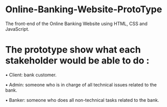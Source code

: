 # Online-Banking-Website-ProtoType
The front-end of the Online Banking Website using HTML, CSS and JavaScript.
# The prototype show what each stakeholder would be able to do :
  • Client: bank customer.
  
  • Admin: someone who is in charge of all technical issues related to the bank.
  
  • Banker: someone who does all non-technical tasks related to the bank.
